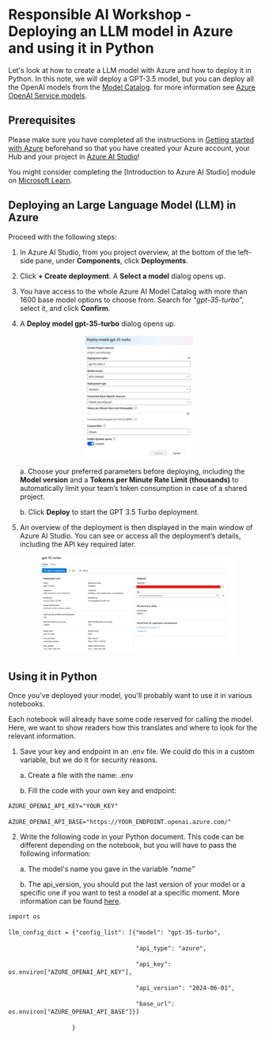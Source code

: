 # Responsible AI Workshop - Deploying an LLM model in Azure and using it in Python 

Let's look at how to create a LLM model with Azure and how to deploy it in Python. In this note, we will deploy a GPT-3.5 model, but you can deploy all the OpenAI models from the [Model Catalog](https://ai.azure.com/explore/models). for more information see [Azure OpenAI Service models](https://learn.microsoft.com/en-us/azure/ai-services/openai/concepts/models#gpt-35). 

## Prerequisites 

Please make sure you have completed all the instructions in [Getting started with Azure](getting-started-with-azure.md) beforehand so that you have created your Azure account, your Hub and your project in [Azure AI Studio](https://azure.microsoft.com/en-us/products/ai-studio/)!  

You might consider completing the [Introduction to Azure AI Studio] module on [Microsoft Learn](https://docs.microsoft.com/en-us/learn/).

## Deploying an Large Language Model (LLM) in Azure

Proceed with the following steps: 

1. In Azure AI Studio, from you project overview, at the bottom of the left-side pane, under **Components**, click **Deployments**.  

2. Click **+ Create deployment**. A **Select a model** dialog opens up.  

3. You have access to the whole Azure AI Model Catalog with more than 1600 base model options to choose from. Search for “*gpt-35-turbo*”, select it, and click **Confirm**. 

4. A **Deploy model gpt-35-turbo** dialog opens up. 

    <div style="text-align: center;">
        <img src="Images/2.1.png" alt="Deploy model gpt-35-turbo"  height="250">
    </div>


    a. Choose your preferred parameters before deploying, including the **Model version** and a **Tokens per Minute Rate Limit (thousands)** to automatically limit your team’s token consumption in case of a shared project. 

    b. Click **Deploy** to start the GPT 3.5 Turbo deployment. 

1. An overview of the deployment is then displayed in the main window of Azure AI Studio. You can see or access all the deployment’s details, including the API key required later. 

    <div style="text-align: center;">
        <img src="Images/2.2.png" alt="Model"  height="200">
    </div>

## Using it in Python 

Once you've deployed your model, you'll probably want to use it in various notebooks. 

Each notebook will already have some code reserved for calling the model. Here, we want to show readers how this translates and where to look for the relevant information. 

1. Save your key and endpoint in an .env file. We could do this in a custom variable, but we do it for security reasons. 

    a. Create a file with the name: .env 

    b. Fill the code with your own key and endpoint: 

```
AZURE_OPENAI_API_KEY="YOUR_KEY" 

AZURE_OPENAI_API_BASE="https://YOUR_ENDPOINT.openai.azure.com/" 
```
 
2. Write the following code in your Python document. This code can be different depending on the notebook, but you will have to pass the following information: 

    a. The model's name you gave in the variable *“name”* 

    b. The api_version, you should put the last version of your model or a specific one if you want to test a model at a specific moment. More information can be found [here](https://learn.microsoft.com/en-us/azure/ai-services/openai/reference). 

```
import os 

llm_config_dict = {"config_list": [{"model": "gpt-35-turbo",      

                                    "api_type": "azure", 

                                    "api_key": os.environ["AZURE_OPENAI_API_KEY"], 

                                    "api_version": "2024-06-01",  

                                    "base_url": os.environ["AZURE_OPENAI_API_BASE"]}] 

                  } 
```
 

 

 